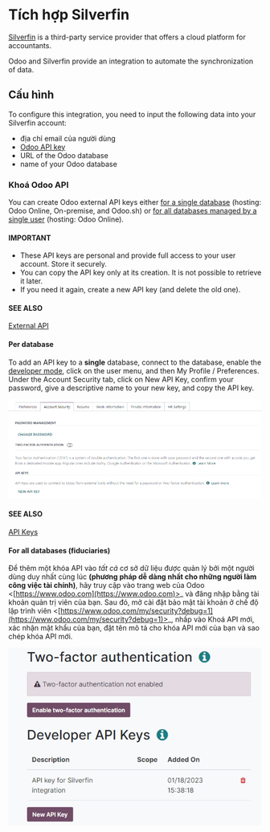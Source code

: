 # Tích hợp Silverfin

[Silverfin](https://www.silverfin.com) is a third-party service provider that offers a cloud
platform for accountants.

Odoo and Silverfin provide an integration to automate the synchronization of data.

## Cấu hình

To configure this integration, you need to input the following data into your Silverfin account:

- địa chỉ email của người dùng
- [Odoo API key](#silverfin-api-key)
- URL of the Odoo database
- name of your Odoo database

<a id="silverfin-api-key"></a>

### Khoá Odoo API

You can create Odoo external API keys either [for a single database](#silverfin-api-singledb)
(hosting: Odoo Online, On-premise, and Odoo.sh) or [for all databases managed by a single user](#silverfin-api-multipledb) (hosting: Odoo Online).

#### IMPORTANT
- These API keys are personal and provide full access to your user account. Store it securely.
- You can copy the API key only at its creation. It is not possible to retrieve it later.
- If you need it again, create a new API key (and delete the old one).

#### SEE ALSO
[External API](../../../../developer/reference/external_api.md)

<a id="silverfin-api-singledb"></a>

#### Per database

To add an API key to a **single** database, connect to the database, enable the [developer
mode](../../../general/developer_mode.md#developer-mode), click on the user menu, and then My Profile /
Preferences. Under the Account Security tab, click on New API
Key, confirm your password, give a descriptive name to your new key, and copy the API key.

![creation of an Odoo external API key for a database](silverfin/api-key-db.png)

#### SEE ALSO
[API Keys](../../../../developer/reference/external_api.md#api-external-api-keys)

<a id="silverfin-api-multipledb"></a>

#### For all databases (fiduciaries)

Để thêm một khóa API vào *tất cả* cơ sở dữ liệu được quản lý bởi một người dùng duy nhất cùng lúc **(phương pháp dễ dàng nhất cho những người làm công việc tài chính)**, hãy truy cập vào trang web của Odoo <[https://www.odoo.com](https://www.odoo.com)>_ và đăng nhập bằng tài khoản quản trị viên của bạn. Sau đó, mở cài đặt bảo mật tài khoản ở chế độ lập trình viên <[https://www.odoo.com/my/security?debug=1](https://www.odoo.com/my/security?debug=1)>_, nhấp vào Khoá API mới, xác nhận mật khẩu của bạn, đặt tên mô tả cho khóa API mới của bạn và sao chép khóa API mới.

![creation of an Odoo external API key for an Odoo user](silverfin/api-key-user.png)
